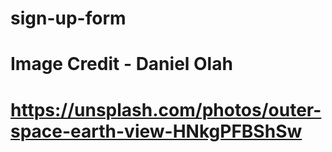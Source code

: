 # sign-up-form
# Image Credit - Daniel Olah
# https://unsplash.com/photos/outer-space-earth-view-HNkgPFBShSw